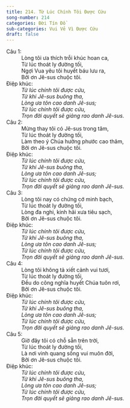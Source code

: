```yaml
---
title: 214. Từ Lúc Chính Tôi Được Cứu
song-number: 214
categories: Đời Tín Đồ
sub-categories: Vui Vẻ Vì Được Cứu
draft: false
---
```

<dl><dt>Câu 1:</dt><dd data-verse="1"> Lòng tôi ưa thích trỗi khúc hoan ca, <br/>Từ lúc thoát ly đường tối, <br/>Ngợi Vua yêu tôi huyết báu lưu ra, <br/>Bởi ơn Jê-sus chuộc tôi. </dd><dt>Điệp khúc:</dt><dd data-chorus="1"><em>Từ lúc chính tôi được cứu, <br/>Từ khi Jê-sus buông tha, <br/>Lòng ưa tôn cao danh Jê-sus; <br/>Từ lúc chính tôi được cứu, <br/>Trọn đời quyết sẽ giảng rao danh Jê-sus. </em></dd><dt>Câu 2:</dt><dd data-verse="2">Mừng thay tôi có Jê-sus trong tâm, <br/>Từ lúc thoát ly đường tối, <br/>Làm theo ý Chúa hưởng phước cao thâm, <br/>Bởi ơn Jê-sus chuộc tôi. </dd><dt>Điệp khúc:</dt><dd data-chorus="1"><em>Từ lúc chính tôi được cứu, <br/>Từ khi Jê-sus buông tha, <br/>Lòng ưa tôn cao danh Jê-sus; <br/>Từ lúc chính tôi được cứu, <br/>Trọn đời quyết sẽ giảng rao danh Jê-sus. </em></dd><dt>Câu 3:</dt><dd data-verse="3">Lòng tôi nay có chứng cớ minh bạch, <br/>Từ lúc thoát ly đường tối, <br/>Lòng đa nghi, kinh hãi xưa tiêu sạch, <br/>Bởi ơn Jê-sus chuộc tôi. </dd><dt>Điệp khúc:</dt><dd data-chorus="1"><em>Từ lúc chính tôi được cứu, <br/>Từ khi Jê-sus buông tha, <br/>Lòng ưa tôn cao danh Jê-sus; <br/>Từ lúc chính tôi được cứu, <br/>Trọn đời quyết sẽ giảng rao danh Jê-sus. </em></dd><dt>Câu 4:</dt><dd data-verse="4">Lòng tôi không tả xiết cảnh vui tươi, <br/>Từ lúc thoát ly đường tối, <br/>Đều do công nghĩa huyết Chúa tuôn rơi, <br/>Bởi ơn Jê-sus chuộc tôi. </dd><dt>Điệp khúc:</dt><dd data-chorus="1"><em>Từ lúc chính tôi được cứu, <br/>Từ khi Jê-sus buông tha, <br/>Lòng ưa tôn cao danh Jê-sus; <br/>Từ lúc chính tôi được cứu, <br/>Trọn đời quyết sẽ giảng rao danh Jê-sus. </em></dd><dt>Câu 5:</dt><dd data-verse="5">Giờ đây tôi có chỗ sẵn trên trời, <br/>Từ lúc thoát ly đường tối, <br/>Là nơi vinh quang sống vui muôn đời, <br/>Bởi ơn Jê-sus chuộc tôi. </dd><dt>Điệp khúc:</dt><dd data-chorus="1"><em>Từ lúc chính tôi được cứu, <br/>Từ khi Jê-sus buông tha, <br/>Lòng ưa tôn cao danh Jê-sus; <br/>Từ lúc chính tôi được cứu, <br/>Trọn đời quyết sẽ giảng rao danh Jê-sus. </em></dd></dl>